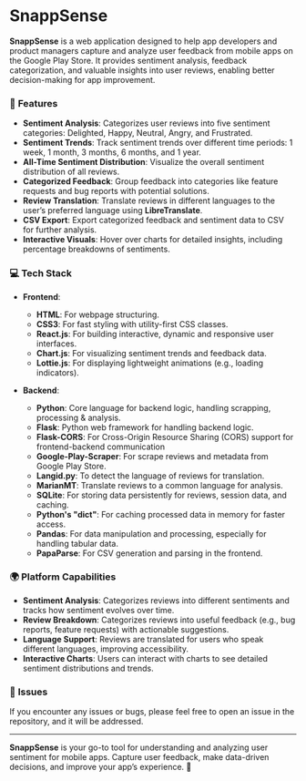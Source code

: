 # SnappSense

**SnappSense** is a web application designed to help app developers and product managers capture and analyze user feedback from mobile apps on the Google Play Store. It provides sentiment analysis, feedback categorization, and valuable insights into user reviews, enabling better decision-making for app improvement.

### 🚀 **Features**
- **Sentiment Analysis**: Categorizes user reviews into five sentiment categories: Delighted, Happy, Neutral, Angry, and Frustrated.
- **Sentiment Trends**: Track sentiment trends over different time periods: 1 week, 1 month, 3 months, 6 months, and 1 year.
- **All-Time Sentiment Distribution**: Visualize the overall sentiment distribution of all reviews.
- **Categorized Feedback**: Group feedback into categories like feature requests and bug reports with potential solutions.
- **Review Translation**: Translate reviews in different languages to the user’s preferred language using **LibreTranslate**.
- **CSV Export**: Export categorized feedback and sentiment data to CSV for further analysis.
- **Interactive Visuals**: Hover over charts for detailed insights, including percentage breakdowns of sentiments.

### 💻 **Tech Stack**
- **Frontend**:
  - **HTML**: For webpage structuring.
  - **CSS3**: For fast styling with utility-first CSS classes.
  - **React.js**: For building interactive, dynamic and responsive user interfaces.
  - **Chart.js**: For visualizing sentiment trends and feedback data.
  - **Lottie.js**: For displaying lightweight animations (e.g., loading indicators).

- **Backend**:
  - **Python**: Core language for backend logic, handling scrapping, processing & analysis.
  - **Flask**: Python web framework for handling backend logic.
  - **Flask-CORS**: For Cross-Origin Resource Sharing (CORS) support for frontend-backend communication
  - **Google-Play-Scraper**: For scrape reviews and metadata from Google Play Store.
  - **Langid.py**: To detect the language of reviews for translation.
  - **MarianMT**: Translate reviews to a common language for analysis.
  - **SQLite**: For storing data persistently for reviews, session data, and caching.
  - **Python's "dict"**: For caching processed data in memory for faster access.
  - **Pandas**: For data manipulation and processing, especially for handling tabular data.
  - **PapaParse**: For CSV generation and parsing in the frontend.


### 🌍 **Platform Capabilities**
- **Sentiment Analysis**: Categorizes reviews into different sentiments and tracks how sentiment evolves over time.
- **Review Breakdown**: Categorizes reviews into useful feedback (e.g., bug reports, feature requests) with actionable suggestions.
- **Language Support**: Reviews are translated for users who speak different languages, improving accessibility.
- **Interactive Charts**: Users can interact with charts to see detailed sentiment distributions and trends.

### 🧰 **Issues**
If you encounter any issues or bugs, please feel free to open an issue in the repository, and it will be addressed.

---

**SnappSense** is your go-to tool for understanding and analyzing user sentiment for mobile apps. Capture user feedback, make data-driven decisions, and improve your app’s experience. 🚀

